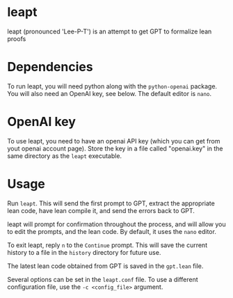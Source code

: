 # leapt
leapt (pronounced 'Lee-P-T') is an attempt to get GPT to formalize lean proofs

# Dependencies
To run leapt, you will need python along with the `python-openai` package. You
will also need an OpenAI key, see below. The default editor is `nano`.

# OpenAI key
To use leapt, you need to have an openai API key (which you can get from yout
openai account page). Store the key in a file called "openai.key" in the same
directory as the `leapt` executable.

# Usage
Run `leapt`. This will send the first prompt to GPT, extract the appropriate
lean code, have lean compile it, and send the errors back to GPT.

leapt will prompt for confirmation throughout the process, and will allow you
to edit the prompts, and the lean code. By default, it uses the `nano` editor.

To exit leapt, reply `n` to the `Continue` prompt. This will save the current
history to a file in the `history` directory for future use.

The latest lean code obtained from GPT is saved in the `gpt.lean` file.

Several options can be set in the `leapt.conf` file. To use a different
configuration file, use the `-c <config_file>` argument.
